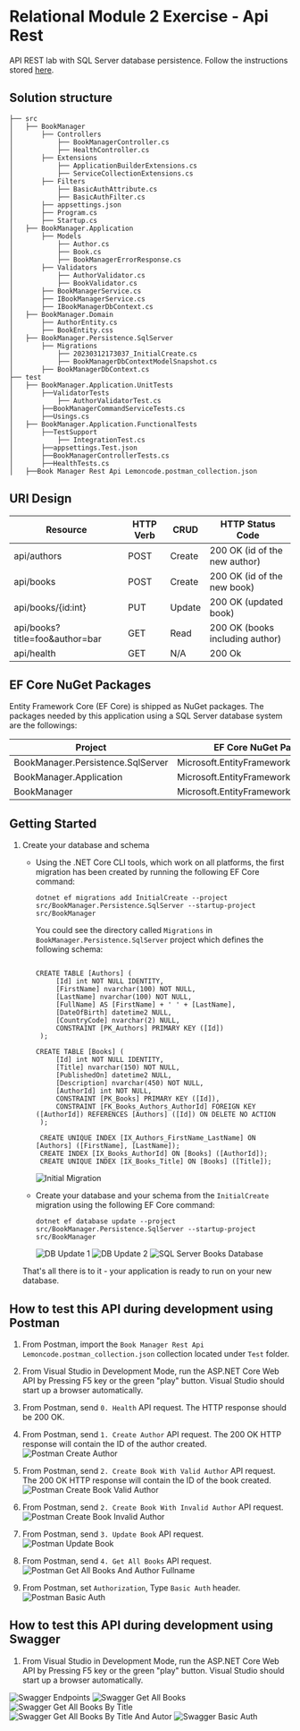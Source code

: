 # Relational Module 2 Exercise - Api Rest
API REST lab with SQL Server database persistence. Follow the instructions stored [here](doc/README.md#instructions).

## Solution structure 

```
├── src
│   ├── BookManager
│   	├── Controllers
│   		├── BookManagerController.cs
│   		├── HealthController.cs
│   	├── Extensions
│   		├── ApplicationBuilderExtensions.cs
│   		├── ServiceCollectionExtensions.cs
│   	├── Filters
│   		├── BasicAuthAttribute.cs
│   		├── BasicAuthFilter.cs
│   	├── appsettings.json
│   	├── Program.cs
│   	├── Startup.cs
│   ├── BookManager.Application
│   	├── Models
│   		├── Author.cs
│   		├── Book.cs
│   		├── BookManagerErrorResponse.cs
│   	├── Validators
│   		├── AuthorValidator.cs
│   		├── BookValidator.cs
│   	├── BookManagerService.cs
│   	├── IBookManagerService.cs
│   	├── IBookManagerDbContext.cs
│   ├── BookManager.Domain
│   	├── AuthorEntity.cs
│   	├── BookEntity.css
│   ├── BookManager.Persistence.SqlServer
│   	├── Migrations
│   		├── 20230312173037_InitialCreate.cs
│   		├── BookManagerDbContextModelSnapshot.cs
│   	├── BookManagerDbContext.cs
├── test
│   ├── BookManager.Application.UnitTests
│   	├──ValidatorTests
│   		├── AuthorValidatorTest.cs
│   	├──BookManagerCommandServiceTests.cs
│   	├──Usings.cs
│   ├── BookManager.Application.FunctionalTests
│   	├──TestSupport
│   		├── IntegrationTest.cs
│   	├──appsettings.Test.json
│   	├──BookManagerControllerTests.cs
│   	├──HealthTests.cs
│   ├──Book Manager Rest Api Lemoncode.postman_collection.json
```

## URI Design

| Resource  				|  HTTP Verb	|	CRUD    |  HTTP Status Code |
| ------------------| ------------| --------| ---------------   | 
| api/authors 			| POST	      | Create  | 200 OK (id of the new author)		  | 
| api/books  			  | POST	      | Create	| 200 OK (id of the new book)	 	  | 
| api/books/{id:int}	  | PUT	       | Update	| 200 OK (updated book)	 	  |
| api/books?title=foo&author=bar  | GET	       | Read	| 200 OK (books including author)	 	  |  
| api/health        | GET         | N/A		  | 200	Ok           |


## EF Core NuGet Packages
Entity Framework Core (EF Core) is shipped as NuGet packages. The packages needed by this application using a SQL Server database system are the followings:

|Project        |  EF Core NuGet Package | 
| ----------    |----------------------- |
| BookManager.Persistence.SqlServer | Microsoft.EntityFrameworkCore.SqlServer |
| BookManager.Application| Microsoft.EntityFrameworkCore | 
| BookManager| Microsoft.EntityFrameworkCore.Design | 

## Getting Started
1. Create your database and schema
      
   * Using the .NET Core CLI tools, which work on all platforms, the first migration has been created by running the following EF Core command:
    
     ```
     dotnet ef migrations add InitialCreate --project src/BookManager.Persistence.SqlServer --startup-project src/BookManager
     ```

     You could see the directory called `Migrations` in `BookManager.Persistence.SqlServer` project which defines the following schema:

     ```
     
     CREATE TABLE [Authors] (
          [Id] int NOT NULL IDENTITY,
          [FirstName] nvarchar(100) NOT NULL,
          [LastName] nvarchar(100) NOT NULL,
          [FullName] AS [FirstName] + ' ' + [LastName],
          [DateOfBirth] datetime2 NULL,
          [CountryCode] nvarchar(2) NULL,
          CONSTRAINT [PK_Authors] PRIMARY KEY ([Id])
      );

     CREATE TABLE [Books] (
          [Id] int NOT NULL IDENTITY,
          [Title] nvarchar(150) NOT NULL,
          [PublishedOn] datetime2 NULL,
          [Description] nvarchar(450) NOT NULL,
          [AuthorId] int NOT NULL,
          CONSTRAINT [PK_Books] PRIMARY KEY ([Id]),
          CONSTRAINT [FK_Books_Authors_AuthorId] FOREIGN KEY ([AuthorId]) REFERENCES [Authors] ([Id]) ON DELETE NO ACTION
      );
     
      CREATE UNIQUE INDEX [IX_Authors_FirstName_LastName] ON [Authors] ([FirstName], [LastName]);
      CREATE INDEX [IX_Books_AuthorId] ON [Books] ([AuthorId]);
      CREATE UNIQUE INDEX [IX_Books_Title] ON [Books] ([Title]);
     ```

    
     ![Initial Migration](doc/InitialMigration.JPG)
 
   * Create your database and your schema from the `InitialCreate` migration using the following EF Core command:
  
      ``` 
      dotnet ef database update --project src/BookManager.Persistence.SqlServer --startup-project src/BookManager
      ``` 

      ![DB Update 1](doc/ApplyingMigration_1.JPG)
      ![DB Update 2](doc/ApplyingMigration_2.JPG)
      ![SQL Server Books Database](doc/SQLServerBooksDatabase.JPG)

    That's all there is to it - your application is ready to run on your new database.

## How to test this API during development using Postman
1. From Postman, import the `Book Manager Rest Api Lemoncode.postman_collection.json` collection located under `Test` folder.
2. From Visual Studio in Development Mode, run the ASP.NET Core Web API by Pressing F5 key or the green "play" button. Visual Studio should start up a browser automatically.
3. From Postman, send `0. Health` API request. The HTTP response should be 200 OK.
4. From Postman, send `1. Create Author` API request. The 200 OK HTTP response will contain the ID of the author created.
  ![Postman Create Author](doc/PostmanCreateAuthor.JPG)
5. From Postman, send `2. Create Book With Valid Author` API request. The 200 OK HTTP response will contain the ID of the book created.
  ![Postman Create Book Valid Author](doc/Postman-CreateBook-ValidAuthor.JPG)
6. From Postman, send `2. Create Book With Invalid Author` API request. 
  ![Postman Create Book Invalid Author](doc/Postman-CreateBook-InvalidAuthor.JPG)
7. From Postman, send `3. Update Book` API request. 
  ![Postman Update Book](doc/Postman-UpdateBook.JPG)
8. From Postman, send `4. Get All Books` API request. 
  ![Postman Get All Books And Author Fullname](doc/Postman-GetAllBooks.JPG)

9. From Postman, set `Authorization`, Type `Basic Auth` header. 
  ![Postman Basic Auth](doc/Postman-GetAllBooks-BasicAuth.JPG)

## How to test this API during development using Swagger

1. From Visual Studio in Development Mode, run the ASP.NET Core Web API by Pressing F5 key or the green "play" button. Visual Studio should start up a browser automatically.

![Swagger Endpoints](doc/SwaggerEndpoints.JPG)
![Swagger Get All Books](doc/SwaggerGetAllBooks.JPG)
![Swagger Get All Books By Title](doc/SwaggerGetAllBooksByTitle.JPG)
![Swagger Get All Books By Title And Autor](doc/SwaggerGetAllBooksByTitleAndAuthor.JPG)
![Swagger Basic Auth](doc/SwaggerBasicAuth.JPG)